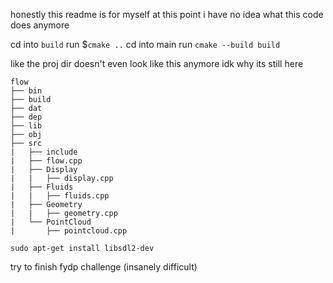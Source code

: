 honestly this readme is for myself at this point i have no idea what this code does anymore

cd into `build`
run $`cmake ..`
cd into main
run `cmake --build build`


like the proj dir doesn't even look like this anymore idk why its still here
```
flow
├── bin
├── build
├── dat
├── dep
├── lib
├── obj
├── src
|   ├── include
|   ├── flow.cpp
|   ├── Display
|   |   ├── display.cpp
|   ├── Fluids
|   |   ├── fluids.cpp
|   ├── Geometry
|   |   ├── geometry.cpp
|   └── PointCloud
|       ├── pointcloud.cpp
```

`sudo apt-get install libsdl2-dev`

try to finish fydp challenge (insanely difficult)